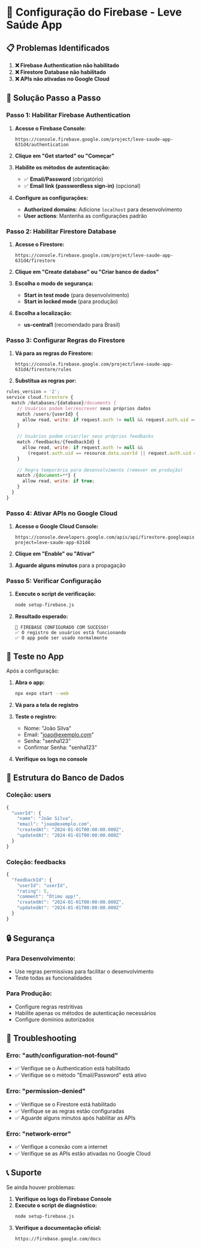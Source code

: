 # 🔧 Configuração do Firebase - Leve Saúde App

## 📋 Problemas Identificados

1. **❌ Firebase Authentication não habilitado**
2. **❌ Firestore Database não habilitado**
3. **❌ APIs não ativadas no Google Cloud**

## 🚀 Solução Passo a Passo

### **Passo 1: Habilitar Firebase Authentication**

1. **Acesse o Firebase Console:**
   ```
   https://console.firebase.google.com/project/leve-saude-app-631d4/authentication
   ```

2. **Clique em "Get started" ou "Começar"**

3. **Habilite os métodos de autenticação:**
   - ✅ **Email/Password** (obrigatório)
   - ✅ **Email link (passwordless sign-in)** (opcional)

4. **Configure as configurações:**
   - **Authorized domains**: Adicione `localhost` para desenvolvimento
   - **User actions**: Mantenha as configurações padrão

### **Passo 2: Habilitar Firestore Database**

1. **Acesse o Firestore:**
   ```
   https://console.firebase.google.com/project/leve-saude-app-631d4/firestore
   ```

2. **Clique em "Create database" ou "Criar banco de dados"**

3. **Escolha o modo de segurança:**
   - **Start in test mode** (para desenvolvimento)
   - **Start in locked mode** (para produção)

4. **Escolha a localização:**
   - **us-central1** (recomendado para Brasil)

### **Passo 3: Configurar Regras do Firestore**

1. **Vá para as regras do Firestore:**
   ```
   https://console.firebase.google.com/project/leve-saude-app-631d4/firestore/rules
   ```

2. **Substitua as regras por:**

```javascript
rules_version = '2';
service cloud.firestore {
  match /databases/{database}/documents {
    // Usuários podem ler/escrever seus próprios dados
    match /users/{userId} {
      allow read, write: if request.auth != null && request.auth.uid == userId;
    }
    
    // Usuários podem criar/ler seus próprios feedbacks
    match /feedbacks/{feedbackId} {
      allow read, write: if request.auth != null && 
        (request.auth.uid == resource.data.userId || request.auth.uid == request.resource.data.userId);
    }
    
    // Regra temporária para desenvolvimento (remover em produção)
    match /{document=**} {
      allow read, write: if true;
    }
  }
}
```

### **Passo 4: Ativar APIs no Google Cloud**

1. **Acesse o Google Cloud Console:**
   ```
   https://console.developers.google.com/apis/api/firestore.googleapis.com/overview?project=leve-saude-app-631d4
   ```

2. **Clique em "Enable" ou "Ativar"**

3. **Aguarde alguns minutos** para a propagação

### **Passo 5: Verificar Configuração**

1. **Execute o script de verificação:**
   ```bash
   node setup-firebase.js
   ```

2. **Resultado esperado:**
   ```
   🎉 FIREBASE CONFIGURADO COM SUCESSO!
   ✅ O registro de usuários está funcionando
   ✅ O app pode ser usado normalmente
   ```

## 🧪 Teste no App

Após a configuração:

1. **Abra o app:**
   ```bash
   npx expo start --web
   ```

2. **Vá para a tela de registro**

3. **Teste o registro:**
   - Nome: "João Silva"
   - Email: "joao@exemplo.com"
   - Senha: "senha123"
   - Confirmar Senha: "senha123"

4. **Verifique os logs no console**

## 📱 Estrutura do Banco de Dados

### **Coleção: users**
```javascript
{
  "userId": {
    "name": "João Silva",
    "email": "joao@exemplo.com",
    "createdAt": "2024-01-01T00:00:00.000Z",
    "updatedAt": "2024-01-01T00:00:00.000Z"
  }
}
```

### **Coleção: feedbacks**
```javascript
{
  "feedbackId": {
    "userId": "userId",
    "rating": 5,
    "comment": "Ótimo app!",
    "createdAt": "2024-01-01T00:00:00.000Z",
    "updatedAt": "2024-01-01T00:00:00.000Z"
  }
}
```

## 🔒 Segurança

### **Para Desenvolvimento:**
- Use regras permissivas para facilitar o desenvolvimento
- Teste todas as funcionalidades

### **Para Produção:**
- Configure regras restritivas
- Habilite apenas os métodos de autenticação necessários
- Configure domínios autorizados

## 🚨 Troubleshooting

### **Erro: "auth/configuration-not-found"**
- ✅ Verifique se o Authentication está habilitado
- ✅ Verifique se o método "Email/Password" está ativo

### **Erro: "permission-denied"**
- ✅ Verifique se o Firestore está habilitado
- ✅ Verifique se as regras estão configuradas
- ✅ Aguarde alguns minutos após habilitar as APIs

### **Erro: "network-error"**
- ✅ Verifique a conexão com a internet
- ✅ Verifique se as APIs estão ativadas no Google Cloud

## 📞 Suporte

Se ainda houver problemas:

1. **Verifique os logs do Firebase Console**
2. **Execute o script de diagnóstico:**
   ```bash
   node setup-firebase.js
   ```
3. **Verifique a documentação oficial:**
   ```
   https://firebase.google.com/docs
   ``` 